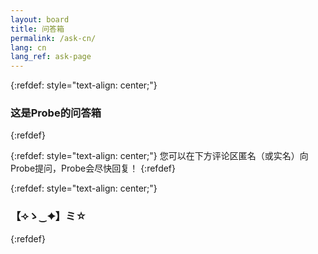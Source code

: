 ```yaml
---
layout: board
title: 问答箱
permalink: /ask-cn/
lang: cn
lang_ref: ask-page
---
```


{:refdef: style="text-align: center;"}
### 这是Probe的问答箱
{:refdef}

{:refdef: style="text-align: center;"}
您可以在下方评论区匿名（或实名）向Probe提问，Probe会尽快回复！
{:refdef}

{:refdef: style="text-align: center;"}
### 【⟢ゝ‿✦】ミ☆
{:refdef}
